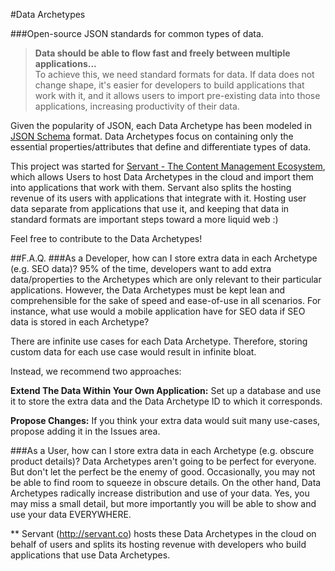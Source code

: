 #Data Archetypes

###Open-source JSON standards for common types of data.
  
>**Data should be able to flow fast and freely between multiple applications...**  
>To achieve this, we need standard formats for data.  If data does not change shape, it's easier for developers to build applications that work with it, and it allows users to import pre-existing data into those applications, increasing productivity of their data.

Given the popularity of JSON, each Data Archetype has been modeled in [JSON Schema](http://json-schema.org "http://json-schema.org") format.  Data Archetypes focus on containing only the essential properties/attributes that define and differentiate types of data.

This project was started for [Servant - The Content Management Ecosystem](http://servant.co), which allows Users to host Data Archetypes in the cloud and import them into applications that work with them.  Servant also splits the hosting revenue of its users with applications that integrate with it.  Hosting user data separate from applications that use it, and keeping that data in standard formats are important steps toward a more liquid web :)

Feel free to contribute to the Data Archetypes!

##F.A.Q.
###As a Developer, how can I store extra data in each Archetype (e.g. SEO data)?
95% of the time, developers want to add extra data/properties to the Archetypes which are only relevant to their particular applications.  However, the Data Archetypes must be kept lean and comprehensible for the sake of speed and ease-of-use in all scenarios.  For instance, what use would a mobile application have for SEO data if SEO data is stored in each Archetype?

There are infinite use cases for each Data Archetype.  Therefore, storing custom data for each use case would result in infinite bloat.

Instead, we recommend two approaches: 

**Extend The Data Within Your Own Application:**  Set up a database and use it to store the extra data and the Data Archetype ID to which it corresponds. 

**Propose Changes:**  If you think your extra data would suit many use-cases, propose adding it in the Issues area.

###As a User, how can I store extra data in each Archetype (e.g. obscure product details)?
Data Archetypes aren't going to be perfect for everyone.  But don't let the perfect be the enemy of good.  Occasionally, you may not be able to find room to squeeze in obscure details.  On the other hand, Data Archetypes radically increase distribution and use of your data.  Yes, you may miss a small detail, but more importantly you will be able to show and use your data EVERYWHERE.




** Servant (http://servant.co) hosts these Data Archetypes in the cloud on behalf of users and splits its hosting revenue with developers who build applications that use Data Archetypes.
